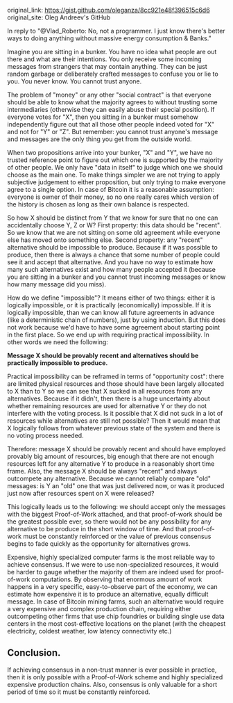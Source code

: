 original_link: https://gist.github.com/oleganza/8cc921e48f396515c6d6
original_site: Oleg Andreev's GitHub

In reply to "@Vlad_Roberto: No, not a programmer. I just know there's better ways to doing anything without massive energy consumption & Banks."

Imagine you are sitting in a bunker. You have no idea what people are out there and what are their intentions. You only receive some incoming messages from strangers that may contain anything. They can be just random garbage or deliberately crafted messages to confuse you or lie to you. You never know. You cannot trust anyone.

The problem of "money" or any other "social contract" is that everyone should be able to know what the majority agrees to without trusting some intermediaries (otherwise they can easily abuse their special position). If everyone votes for "X", then you sitting in a bunker must somehow independently figure out that all those other people indeed voted for "X" and not for "Y" or "Z". But remember: you cannot trust anyone's message and messages are the only thing you get from the outside world.

When two propositions arrive into your bunker, "X" and "Y", we have no trusted reference point to figure out which one is supported by the majority of other people. We only have "data in itself" to judge which one we should choose as the main one. To make things simpler we are not trying to apply subjective judgement to either proposition, but only trying to make everyone agree to a single option. In case of Bitcoin it is a reasonable assumption: everyone is owner of their money, so no one really cares which version of the history is chosen as long as their own balance is respected.

So how X should be distinct from Y that we know for sure that no one can accidentally choose Y, Z or W? First property: this data should be "recent". So we know that we are not sitting on some old agreement while everyone else has moved onto something else. Second property: any "recent" alternative should be impossible to produce. Because if it was possible to produce, then there is always a chance that some number of people could see it and accept that alternative. And you have no way to estimate how many such alternatives exist and how many people accepted it (because you are sitting in a bunker and you cannot trust incoming messages or know how many message did you miss).

How do we define "impossible"? It means either of two things: either it is logically impossible, or it is practically (economically) impossible. If it is logically impossible, than we can know all future agreements in advance (like a deterministic chain of numbers), just by using induction. But this does not work because we'd have to have some agreement about starting point in the first place. So we end up with requiring practical impossibility. In other words we need the following:

**Message X should be provably recent and alternatives should be practically impossible to produce.**

Practical impossibility can be reframed in terms of "opportunity cost": there are limited physical resources and those should have been largely allocated to X than to Y so we can see that X sucked in all resources from any alternatives. Because if it didn't, then there is a huge uncertainty about whether remaining resources are used for alternative Y or they do not interfere with the voting process. Is it possible that X did not suck in a lot of resources while alternatives are still not possible? Then it would mean that X logically follows from whatever previous state of the system and there is no voting process needed.

Therefore: message X should be provably recent and should have employed provably big amount of resources, big enough that there are not enough resources left for any alternative Y to produce in a reasonably short time frame. Also, the message X should be always "recent" and always outcompete any alternative. Because we cannot reliably compare "old" messages: is Y an "old" one that was just delivered now, or was it produced just now after resources spent on X were released?

This logically leads us to the following: we should accept only the messages with the biggest Proof-of-Work attached, and that proof-of-work should be the greatest possible ever, so there would not be any possibility for any alternative to be produce in the short window of time. And that proof-of-work must be constantly reinforced or the value of previous consensus begins to fade quickly as the opportunity for alternatives grows.

Expensive, highly specialized computer farms is the most reliable way to achieve consensus. If we were to use non-specialized resources, it would be harder to gauge whether the majority of them are indeed used for proof-of-work computations. By observing that enormous amount of work happens in a very specific, easy-to-observe part of the economy, we can estimate how expensive it is to produce an alternative, equally difficult message. In case of Bitcoin mining farms, such an alternative would require a very expensive and complex production chain, requiring either outcompeting other firms that use chip foundries or building single use data centers in the most cost-effective locations on the planet (with the cheapest electricity, coldest weather, low latency connectivity etc.)

## Conclusion.

If achieving consensus in a non-trust manner is ever possible in practice, then it is only possible with a Proof-of-Work scheme and highly specialized expensive production chains. Also, consensus is only valuable for a short period of time so it must be constantly reinforced.
